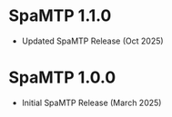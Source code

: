 # SpaMTP 1.1.0

* Updated SpaMTP Release (Oct 2025)


# SpaMTP 1.0.0

* Initial SpaMTP Release (March 2025)
